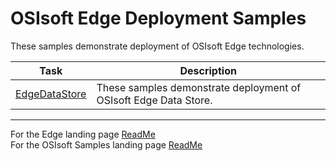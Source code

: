 # OSIsoft Edge Deployment Samples

These samples demonstrate deployment of OSIsoft Edge technologies.

| Task                           | Description                                                      |
| ------------------------------ | ---------------------------------------------------------------- |
| [EdgeDataStore](EdgeDataStore) | These samples demonstrate deployment of OSIsoft Edge Data Store. |

---

For the Edge landing page [ReadMe](../)  
For the OSIsoft Samples landing page [ReadMe](https://github.com/osisoft/OSI-Samples)
